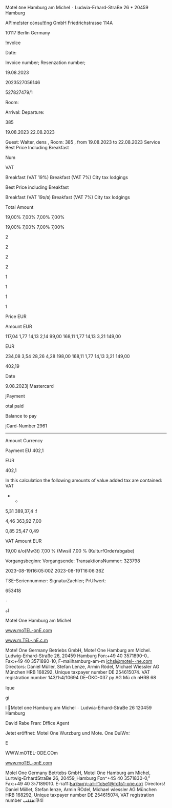 Motel ٥ne Hamburg am Michel ٠ Ludwia-Erhard-StraBe 26 * 20459 Hamburg

AP!me!ster c٥nsu!t!ng GmbH
Friedrichstrasse 114Α

10117 Berlin
Germany

!nvolce

Date:

Invoice number;
Resenzation number;

19.08.2023

2023527056146

527827479/1

Room:

Arrival:
Departure:

385

19.08.2023
22.08.2023

Guest: Walter, dens , Room: 385 , from 19.08.2023 to 22.08.2023
Service
Best Price Including Breakfast

Num

VAT

Breakfast (VAT 19%)
Breakfast (VAT 7%)
City tax
lodgings

Best Price including Breakfast

Breakfast (VAT 19٥/٥)
Breakfast (VAT 7%)
City tax
lodgings

Total Amount

19,00%
7,00%
7,00%
7,00%

19,00%
7,00%
7,00%
7,00%

2

2

2

2

1

1

1

1

Price EUR

Amount EUR

117,04
1,77
14,13
2,14
99,00
168,11
1,77
14,13
3,21
149,00

EUR

234,08
3,54
28,26
4,28
198,00
168,11
1,77
14,13
3,21
149,00

402,19

Date

إ9.08.2023 Mastercard

jPayment

otal paid

Balance to pay

jCard-Number
2961

************

Amount Currency

Payment EU
402,1

EUR

402,1

In this calculation the following amounts of value added tax are contained:
VAT

- -
5,31
389,3؛
7,4!

4,46
363,92
7,00

0,85
25,47
0,49

VAT Amount EUR

19,00 ٥/o(Mw3t)
7,00 % (Mwsi)
7,00 % (KulturfOrde٢abgabe)

Vorgangsbeginn:
Vorgangsende:
TransaktionsNummer: 323798

2023-08-19t16:05:00Z
2023-08-19T16:06:36Z

TSE-Seriennummer:
SignaturZaehler;
PrUfwert:

653418

٠

اه

Motel One Hamburg am Michel

www.moTEL-onE.com

www.m.TEL-.nE.c.m

Mote! One Germany Betriebs GmbH, Mote! One Hamburg am Michel. Ludwig-Erhard-Straße 26, 20459 Hamburg
Fon:+49 40 3571890-0.. Fax:+49 40 3571890-10, F-maiihamburg-am-m ichsl@motel-٠ne.com
Directors: Daniel Müller, Stefan Lenze, Armin Rödel, Michael Wiessler
AG München HRB 168292, Unique taxpayer number DE 254615074. VAT registration number 143/1ร4/10694
DE-ÖKO-037
py
AG Mü ch nHRB 68

Ique

gi

I
Motel one Hamburg am Michel ٠ Ludwia-Erhard-StraBe 26 120459 Hamburg

David Rabe
Fran؛ Dfflce Agent

Jetet eröffnet:
Motel One Wurzburg
und Mote. One DuiWn؛

E

WWW.mOTEL-ODE.COm

www.moTEL-onE.com

Molel One Germany Betrtebs GmbH, Motel One Hamburg am Michel, Lurtwig-ErhardStraBe 26, 20459_Hamburg
Fon^+4S 40 3571830-0," Fax:+49 40 3ร7189010. Е-та11:ЬатЬигд-ат-т1сЬе1@то1в1-опе.сот
Directors! Daniel Miillet, Stefan lenze, Armin ROdel, Michael wlessler
AG München HRB 168292, Unique taxpayer number DE 254615074, VAT registration number ا4لآا:هققب

